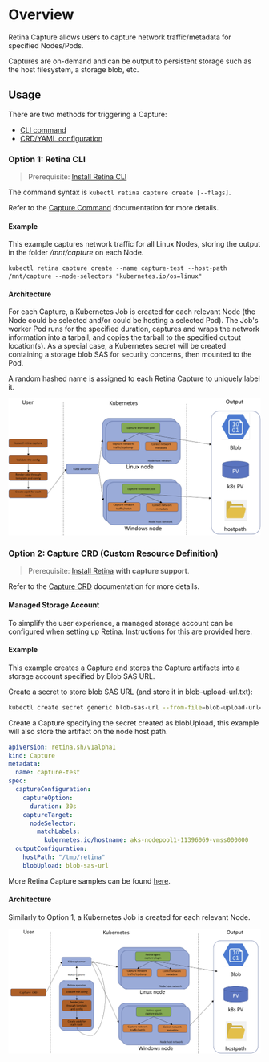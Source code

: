 # Overview

Retina Capture allows users to capture network traffic/metadata for specified Nodes/Pods.

Captures are on-demand and can be output to persistent storage such as the host filesystem, a storage blob, etc.

## Usage

There are two methods for triggering a Capture:

- [CLI command](#option-1-retina-cli)
- [CRD/YAML configuration](#option-2-capture-crd-custom-resource-definition)

### Option 1: Retina CLI

> Prerequisite: [Install Retina CLI](../02-Installation/02-CLI.md)

The command syntax is `kubectl retina capture create [--flags]`.

Refer to the [Capture Command](../04-Captures/02-cli.md) documentation for more details.

#### Example

This example captures network traffic for all Linux Nodes, storing the output in the folder */mnt/capture* on each Node.

```shell
kubectl retina capture create --name capture-test --host-path /mnt/capture --node-selectors "kubernetes.io/os=linux"
```

#### Architecture

For each Capture, a Kubernetes Job is created for each relevant Node (the Node could be selected and/or could be hosting a selected Pod).
The Job's worker Pod runs for the specified duration, captures and wraps the network information into a tarball, and copies the tarball to the specified output location(s).
As a special case, a Kubernetes secret will be created containing a storage blob SAS for security concerns, then mounted to the Pod.

A random hashed name is assigned to each Retina Capture to uniquely label it.

![Overview of Retina Capture without operator](img/capture-architecture-without-operator.png "Overview of Retina Capture without operator")

### Option 2: Capture CRD (Custom Resource Definition)

> Prerequisite: [Install Retina](../02-Installation/01-Setup.md) **with capture support**.

Refer to the [Capture CRD](../05-Concepts/CRDs/Capture.md) documentation for more details.

#### Managed Storage Account

To simplify the user experience, a managed storage account can be configured when setting up Retina. Instructions for this are provided [here](../04-Captures/03-managed-storage-account.md#setup).

#### Example

This example creates a Capture and stores the Capture artifacts into a storage account specified by Blob SAS URL.

Create a secret to store blob SAS URL (and store it in blob-upload-url.txt):

```bash
kubectl create secret generic blob-sas-url --from-file=blob-upload-url=./blob-upload-url.txt
```

Create a Capture specifying the secret created as blobUpload, this example will also store the artifact on the node host path.

```yaml
apiVersion: retina.sh/v1alpha1
kind: Capture
metadata:
  name: capture-test
spec:
  captureConfiguration:
    captureOption:
      duration: 30s
    captureTarget:
      nodeSelector:
        matchLabels:
          kubernetes.io/hostname: aks-nodepool1-11396069-vmss000000
  outputConfiguration:
    hostPath: "/tmp/retina"
    blobUpload: blob-sas-url
```

More Retina Capture samples can be found [here](https://github.com/microsoft/retina/tree/main/samples/capture).

#### Architecture

Similarly to Option 1, a Kubernetes Job is created for each relevant Node.

![Overview of Retina Capture with operator](img/capture-architecture-with-operator.png "Overview of Retina Capture with operator")
